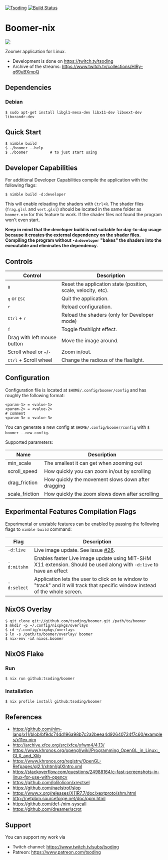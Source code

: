 [![Tsoding](https://img.shields.io/badge/twitch.tv-tsoding-purple?logo=twitch&style=for-the-badge)](https://www.twitch.tv/tsoding)
[![Build Status](https://travis-ci.org/tsoding/boomer.svg?branch=master)](https://travis-ci.org/tsoding/boomer)

# Boomer-nix

![](./demo.gif)

Zoomer application for Linux.

- Development is done on https://twitch.tv/tsoding
- Archive of the streams: https://www.twitch.tv/collections/HlRy-q69uBXmpQ

## Dependencies

### Debian

```console
$ sudo apt-get install libgl1-mesa-dev libx11-dev libxext-dev libxrandr-dev
```

## Quick Start

```console
$ nimble build
$ ./boomer --help
$ ./boomer          # to just start using
```

## Developer Capabilities

For additional Developer Capabilities compile the application with the following flags:

```console
$ nimble build -d:developer
```

This will enable reloading the shaders with `Ctrl+R`. The shader files (`frag.glsl` and `vert.glsl`) should be located in the same folder as `boomer.nim` for this feature to work. If the shader files not found the program won't even start.

**Keep in mind that the developer build is not suitable for day-to-day usage because it creates the external dependency on the shader files. Compiling the program without `-d:developer` "bakes" the shaders into the executable and eliminates the dependency.**

## Controls

| Control                                   | Description                                                   |
|-------------------------------------------|---------------------------------------------------------------|
| <kbd>0</kbd>                              | Reset the application state (position, scale, velocity, etc). |
| <kbd>q</kbd> or <kbd>ESC</kbd>            | Quit the application.                                         |
| <kbd>r</kbd>                              | Reload configuration.                                         |
| <kbd>Ctrl</kbd> + <kbd>r</kbd>            | Reload the shaders (only for Developer mode)                  |
| <kbd>f</kbd>                              | Toggle flashlight effect.                                     |
| Drag with left mouse button               | Move the image around.                                        |
| Scroll wheel or <kbd>=</kbd>/<kbd>-</kbd> | Zoom in/out.                                                  |
| <kbd>Ctrl</kbd> + Scroll wheel            | Change the radious of the flaslight.                          |

## Configuration

Configuration file is located at `$HOME/.config/boomer/config` and has roughly the following format:

```
<param-1> = <value-1>
<param-2> = <value-2>
# comment
<param-3> = <value-3>
```

You can generate a new config at `$HOME/.config/boomer/config` with `$ boomer --new-config`.

Supported parameters:

| Name           | Description                                        |
|----------------|----------------------------------------------------|
| min_scale      | The smallest it can get when zooming out           |
| scroll_speed   | How quickly you can zoom in/out by scrolling       |
| drag_friction  | How quickly the movement slows down after dragging |
| scale_friction | How quickly the zoom slows down after scrolling    |

## Experimental Features Compilation Flags

Experimental or unstable features can be enabled by passing the following flags to `nimble build` command:

| Flag          | Description                                                                                                                    |
|---------------|--------------------------------------------------------------------------------------------------------------------------------|
| `-d:live`     | Live image update. See issue [#26].                                                                                            |
| `-d:mitshm`   | Enables faster Live image update using MIT-SHM X11 extension. Should be used along with `-d:live` to have an effect             |
| `-d:select`   | Application lets the user to click on te window to "track" and it will track that specific window instead of the whole screen. |

## NixOS Overlay

```
$ git clone git://github.com/tsoding/boomer.git /path/to/boomer
$ mkdir -p ~/.config/nixpkgs/overlays
$ cd ~/.config/nixpkgs/overlays
$ ln -s /path/to/boomer/overlay/ boomer
$ nix-env -iA nixos.boomer
```

## NixOS Flake

### Run

```
$ nix run github:tsoding/boomer
```

### Installation

```
$ nix profile install github:tsoding/boomer
```

## References

- https://github.com/nim-lang/x11/blob/bf9dc74dd196a98b7c2a2beea4d92640734f7c60/examples/x11ex.nim
- http://archive.xfce.org/src/xfce/xfwm4/4.13/
- https://www.khronos.org/opengl/wiki/Programming_OpenGL_in_Linux:_GLX_and_Xlib
- https://www.khronos.org/registry/OpenGL-Refpages/gl2.1/xhtml/glXIntro.xml
- https://stackoverflow.com/questions/24988164/c-fast-screenshots-in-linux-for-use-with-opencv
- https://github.com/lolilolicon/xrectsel
- https://github.com/naelstrof/slop
- https://www.x.org/releases/X11R7.7/doc/xextproto/shm.html
- http://netpbm.sourceforge.net/doc/ppm.html
- https://github.com/def-/nim-syscall
- https://github.com/dreamer/scrot

## Support

You can support my work via

- Twitch channel: https://www.twitch.tv/subs/tsoding
- Patreon: https://www.patreon.com/tsoding

[#26]: https://github.com/tsoding/boomer/issues/26
